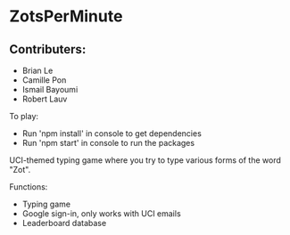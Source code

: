# ZotsPerMinute 

## Contributers: 
 - Brian Le
 - Camille Pon
 - Ismail Bayoumi
 - Robert Lauv 

To play: 
 - Run 'npm install' in console to get dependencies
 - Run 'npm start' in console to run the packages 

UCI-themed typing game where you try to type various forms of the word "Zot". 

Functions: 
 - Typing game
 - Google sign-in, only works with UCI emails
 - Leaderboard database